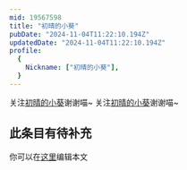 ```yaml
---
mid: 19567598
title: "初晴的小葵"
pubDate: "2024-11-04T11:22:10.194Z"
updatedDate: "2024-11-04T11:22:10.194Z"
profile:
  {
    Nickname: ["初晴的小葵"],
  }
---
```


关注[初晴的小葵](https://space.bilibili.com/19567598)谢谢喵~ 关注[初晴的小葵](https://space.bilibili.com/19567598)谢谢喵~

## 此条目有待补充
你可以在[这里](https://github.com/Yuhanawa/VTuber.ICU-Content/edit/master/v/初晴的小葵/index.md)编辑本文
